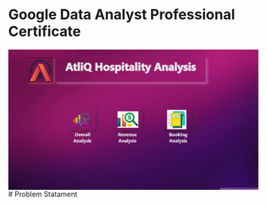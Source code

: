 # Google Data Analyst Professional Certificate

<img align="center" alt="coding" width="1000"  src="https://github.com/mshahid7863/Atliq_grands_hospitality_Dashboard/blob/main/Capture-2.PNG" >
# Problem Statament
